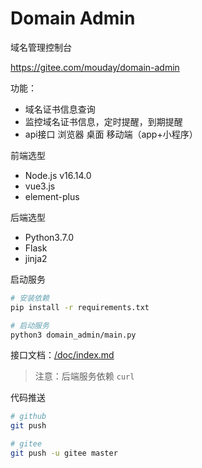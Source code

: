 # Domain Admin

域名管理控制台

https://gitee.com/mouday/domain-admin

功能：

- 域名证书信息查询
- 监控域名证书信息，定时提醒，到期提醒
- api接口 浏览器 桌面 移动端（app+小程序）

前端选型

- Node.js v16.14.0 
- vue3.js 
- element-plus

后端选型

- Python3.7.0
- Flask
- jinja2

启动服务

```bash
# 安装依赖
pip install -r requirements.txt

# 启动服务
python3 domain_admin/main.py
```

接口文档：[/doc/index.md](/doc/index.md)

> 注意：后端服务依赖 `curl`

代码推送

```bash
# github
git push

# gitee
git push -u gitee master
```

